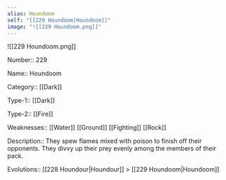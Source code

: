 ```yaml
---
alias: Houndoom
self: "[[229 Houndoom|Houndoom]]"
image: "![[229 Houndoom.png]]"
---
```


![[229 Houndoom.png]]


Number:: 229

Name:: Houndoom

Category:: [[Dark]]

Type-1:: [[Dark]]

Type-2:: [[Fire]]

Weaknesses:: [[Water]] [[Ground]] [[Fighting]] [[Rock]]

Description:: They spew flames mixed with poison to finish off their opponents. They divvy up their prey evenly among the members of their pack.

Evolutions:: [[228 Houndour|Houndour]] > [[229 Houndoom|Houndoom]]